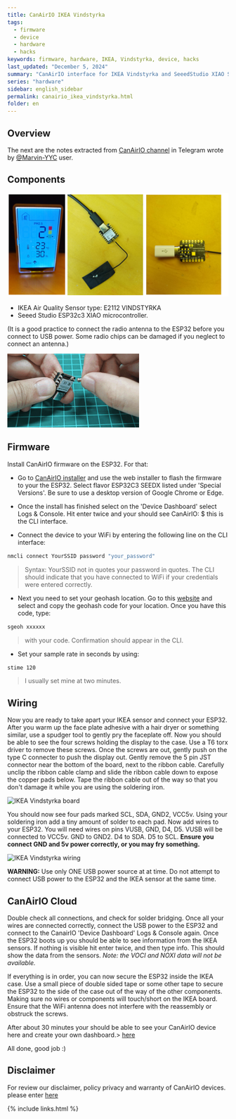 ```yaml
---
title: CanAirIO IKEA Vindstyrka
tags:
  - firmware
  - device
  - hardware
  - hacks
keywords: firmware, hardware, IKEA, Vindstyrka, device, hacks
last_updated: "December 5, 2024"
summary: "CanAirIO interface for IKEA Vindstyrka and SeeedStudio XIAO S3"
series: "hardware"
sidebar: english_sidebar
permalink: canairio_ikea_vindstyrka.html
folder: en
---
```


## Overview

The next are the notes extracted from [CanAirIO channel](https://t.me/canairio/32787) in Telegram wrote by [@Marvin-YYC](https://github.com/Marvin-YYC) user.

## Components

![CanAirIO IKEA](images/ikea_vindstyrka_parts.jpg)

- IKEA Air Quality Sensor type: E2112 VINDSTYRKA
- Seeed Studio ESP32c3 XIAO microcontroller.

(It is a good practice to connect the radio antenna to the ESP32 before you connect to USB power. Some radio chips can be damaged if you neglect to connect an antenna.)

![CanAirIO IKEA - XIAO antenna](images/xiao_antenna.gif)

## Firmware

Install CanAirIO firmware on the ESP32. For that:

- Go to [CanAirIO installer](https://canair.io/installer.html) and use the web installer to flash the firmware to your the ESP32. Select flavor ESP32C3 SEEDX listed under 'Special Versions'. Be sure to use a desktop version of Google Chrome or Edge.

- Once the install has finished select on the 'Device Dashboard' select Logs & Console. Hit enter twice and your should see CanAirIO: $  this is the CLI interface.

- Connect the device to your WiFi by entering the following line on the CLI interface:

```bash
nmcli connect YourSSID password "your_password"
```

> Syntax: YourSSID not in quotes your password in quotes.
> The CLI should indicate that you have connected to WiFi if your credentials were entered correctly.

- Next you need to set your geohash location. Go to this [website](http://bit.ly/geohashe) and select and copy the geohash code for your location.  Once you have this code, type:

```bash
sgeoh xxxxxx
```

> with your code.  Confirmation should appear in the CLI.

- Set your sample rate in seconds  by using:

```bash
stime 120
```

> I usually set mine at two minutes.

## Wiring

Now you are ready to take apart your IKEA sensor and connect your ESP32. After you warm up the face plate adhesive with a hair dryer or something similar, use a spudger tool to gently pry the faceplate off. Now you should be able to see the four screws holding the display to the case. Use a T6 torx driver to remove these screws. Once the screws are out, gently push on the type C connecter to push the display out.  Gently remove the 5 pin JST connector near the bottom of the board, next to the ribbon cable. Carefully unclip the ribbon cable clamp and slide the ribbon cable down to expose the copper pads below.  Tape the ribbon cable out of the way so that you don't damage it while you are using the soldering iron.

![IKEA Vindstyrka board](https://i.imgur.com/ctfYAnl.jpeg)

You should now see four pads marked SCL, SDA, GND2, VCC5v.  Using your soldering iron add a tiny amount of solder to each pad.  Now add wires to your ESP32.  You will need wires on pins VUSB, GND, D4, D5.  VUSB will be connected to VCC5v.  GND to GND2. D4 to SDA.  D5 to SCL.  **Ensure you connect GND and 5v power correctly, or you may fry something.**

![IKEA Vindstyrka wiring](https://i.imgur.com/EFcUMMo.jpeg)

**WARNING:** Use only ONE USB power source at at time.  Do not attempt to connect USB power to the ESP32 and the IKEA  sensor at the same time.

## CanAirIO Cloud

Double check all connections, and check for solder bridging. Once all your wires are connected correctly, connect the USB power to the ESP32 and connect to the CanairIO 'Device Dashboard' Logs & Console again.
Once the ESP32 boots up you should be able to see information from the IKEA sensors. If nothing is visible hit enter twice, and then type info.  This should show the data from the sensors. *Note: the VOCI and NOXI data will not be available.*

If everything is in order, you can now secure the ESP32 inside the IKEA case. Use a small piece of double sided tape or some other tape to secure the ESP32 to the side of the case out of the way of the other components. Making sure no wires or components will touch/short on the IKEA board.  Ensure that the WiFi antenna does not interfere with the reassembly or obstruck the screws.

After about 30 minutes your should be able to see your CanAirIO device here and create your own dashboard.> [here](http://influxdb.canair.io:8000/)

All done, good job :)

## Disclaimer

For review our disclaimer, policy privacy and warranty of CanAirIO devices. please enter [here](https://canair.io/docs/disclaimer.html)

{% include links.html %}

